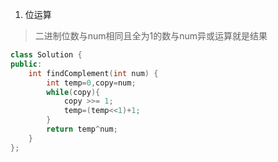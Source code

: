 1. 位运算

> 二进制位数与num相同且全为1的数与num异或运算就是结果 

```C++
class Solution {
public:
    int findComplement(int num) {
        int temp=0,copy=num;
        while(copy){
            copy >>= 1;
            temp=(temp<<1)+1;
        }
        return temp^num;
    }
};
```